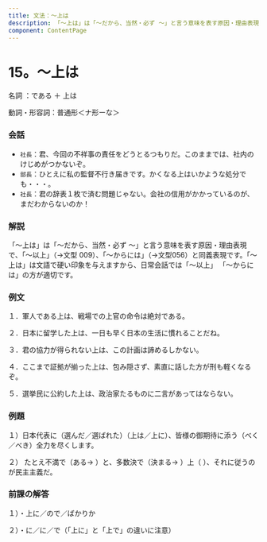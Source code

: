 ```yaml
---
title: 文法：～上は
description: 「～上は」は「～だから、当然・必ず ～」と言う意味を表す原因・理由表現で、「～以上」（→文型 009）、「～からには」（→文型056）と同義表現です。「～上は」は文語で硬い印象を与えますから、日常会話では「～以上」 「～からには」の方が適切です。
component: ContentPage
---
```



# 15。～上は
名詞 ：である ＋ 上は

動詞・形容詞：普通形＜ナ形ーな＞  

### 会話
- `社長`：君、今回の不祥事の責任をどうとるつもりだ。このままでは、社内のけじめがつかないぞ。
- `部長`：ひとえに私の監督不行き届きです。かくなる上はいかような処分でも・・・。
- `社長`：君の辞表１枚で済む問題じゃない。会社の信用がかかっているのが、まだわからないのか！

### 解説
「～上は」は「～だから、当然・必ず ～」と言う意味を表す原因・理由表現で、「～以上」（→文型 009）、「～からには」（→文型056）と同義表現です。「～上は」は文語で硬い印象を与えますから、日常会話では「～以上」 「～からには」の方が適切です。

### 例文
１．軍人である上は、戦場での上官の命令は絶対である。

２．日本に留学した上は、一日も早く日本の生活に慣れることだね。

３．君の協力が得られない上は、この計画は諦めるしかない。

４．ここまで証拠が揃った上は、包み隠さず、素直に話した方が刑も軽くなるぞ。

５．選挙民に公約した上は、政治家たるものに二言があってはならない。

### 例題
１）日本代表に（選んだ／選ばれた）（上は／上に）、皆様の御期待に添う（べく／べき）全力を尽くします。

２） たとえ不満で（ある→ ）と、多数決で（決まる→ ）上（ ）、それに従うのが民主主義だ。

### 前課の解答
１）・上に／ので／ばかりか

２）・に／に／で（「上に」と「上で」の違いに注意）
